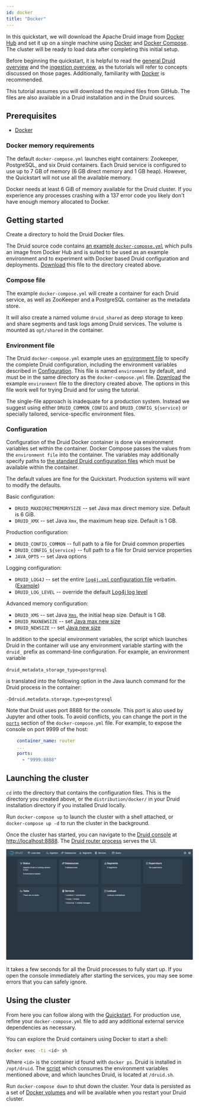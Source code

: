 ```yaml
---
id: docker
title: "Docker"
---
```


<!--
  ~ Licensed to the Apache Software Foundation (ASF) under one
  ~ or more contributor license agreements.  See the NOTICE file
  ~ distributed with this work for additional information
  ~ regarding copyright ownership.  The ASF licenses this file
  ~ to you under the Apache License, Version 2.0 (the
  ~ "License"); you may not use this file except in compliance
  ~ with the License.  You may obtain a copy of the License at
  ~
  ~   http://www.apache.org/licenses/LICENSE-2.0
  ~
  ~ Unless required by applicable law or agreed to in writing,
  ~ software distributed under the License is distributed on an
  ~ "AS IS" BASIS, WITHOUT WARRANTIES OR CONDITIONS OF ANY
  ~ KIND, either express or implied.  See the License for the
  ~ specific language governing permissions and limitations
  ~ under the License.
  -->

In this quickstart, we will download the Apache Druid image from [Docker Hub](https://hub.docker.com/r/apache/druid) and set it up on a single machine using [Docker](https://www.docker.com/get-started) and [Docker Compose](https://docs.docker.com/compose/). The cluster will be ready to load data after completing this initial setup.

Before beginning the quickstart, it is helpful to read the [general Druid overview](../design/index.md) and the [ingestion overview](../ingestion/index.md), as the tutorials will refer to concepts discussed on those pages. Additionally, familiarity with [Docker](https://www.docker.com/get-started) is recommended.

This tutorial assumes you will download the required files from GitHub. The files are also available in a Druid installation and in the Druid sources.

## Prerequisites

* [Docker](https://www.docker.com/get-started)

### Docker memory requirements

The default `docker-compose.yml` launches eight containers: Zookeeper, PostgreSQL, and six Druid containers. Each Druid service is configured to use up to 7 GB of memory (6 GB direct memory and 1 GB heap). However, the Quickstart will not use all the available memory.

Docker needs at least 6 GiB of memory available for the Druid cluster. If you experience any processes crashing with a 137 error code you likely don't have enough memory allocated to Docker.


## Getting started

Create a directory to hold the Druid Docker files.

The Druid source code contains [an example `docker-compose.yml`](https://github.com/apache/druid/blob/{{DRUIDVERSION}}/distribution/docker/docker-compose.yml) which pulls an image from Docker Hub and is suited to be used as an example environment and to experiment with Docker based Druid configuration and deployments. [Download](https://raw.githubusercontent.com/apache/druid/{{DRUIDVERSION}}/distribution/docker/docker-compose.yml) this file to the directory created above.

### Compose file

The example `docker-compose.yml` will create a container for each Druid service, as well as ZooKeeper and a PostgreSQL container as the metadata store.

It will also create a named volume `druid_shared` as deep storage to keep and share segments and task logs among Druid services. The volume is mounted as `opt/shared` in the container.

### Environment file

The Druid `docker-compose.yml` example uses an [environment file](https://docs.docker.com/compose/environment-variables/#the-env_file-configuration-option) to specify the complete Druid configuration, including the environment variables described in [Configuration](#configuration). This file is named `environment` by default, and must be in the same directory as the `docker-compose.yml` file. [Download](https://raw.githubusercontent.com/apache/druid/{{DRUIDVERSION}}/distribution/docker/environment) the example `environment` file to the directory created above. The options in this file work well for trying Druid and for using the tutorial.

The single-file approach is inadequate for a production system. Instead we suggest using either `DRUID_COMMON_CONFIG` and `DRUID_CONFIG_${service}` or specially tailored, service-specific environment files.

### Configuration

Configuration of the Druid Docker container is done via environment variables set within the container. Docker Compose passes the values from the `environment file` into the container. The variables may additionally specify paths to [the standard Druid configuration files](../configuration/index.md) which must be available within the container.

The default values are fine for the Quickstart. Production systems will want to modify the defaults.

Basic configuration:

* `DRUID_MAXDIRECTMEMORYSIZE` -- set Java max direct memory size. Default is 6 GiB.
* `DRUID_XMX` -- set Java `Xmx`, the maximum heap size. Default is 1 GB.

Production configuration:

* `DRUID_CONFIG_COMMON` -- full path to a file for Druid common properties
* `DRUID_CONFIG_${service}` -- full path to a file for Druid service properties
* `JAVA_OPTS` -- set Java options

Logging configuration:

* `DRUID_LOG4J` -- set the entire [`log4j.xml` configuration file](https://logging.apache.org/log4j/2.x/manual/configuration.html#XML)  verbatim. ([Example](https://github.com/apache/druid/blob/{{DRUIDVERSION}}/distribution/docker/environment#L52))
* `DRUID_LOG_LEVEL` -- override the default [Log4j log level](https://en.wikipedia.org/wiki/Log4j#Log4j_log_levels)

Advanced memory configuration:

* `DRUID_XMS` -- set Java [`Xms`](https://docs.oracle.com/cd/E19900-01/819-4742/abeik/index.html), the initial heap size. Default is 1 GB.
* `DRUID_MAXNEWSIZE` -- set [Java max new size](https://docs.oracle.com/cd/E19900-01/819-4742/abeik/index.html)
* `DRUID_NEWSIZE` -- set [Java new size](https://docs.oracle.com/cd/E19900-01/819-4742/abeik/index.html)

In addition to the special environment variables, the script which launches Druid in the container will use any environment variable starting with the `druid_` prefix as command-line configuration. For example, an environment variable

`druid_metadata_storage_type=postgresql`

is translated into the following option in the Java launch command for the Druid process in the container:

`-Ddruid.metadata.storage.type=postgresql`

Note that Druid uses port 8888 for the console. This port is also used by Jupyter and other tools. To avoid conflicts, you can change the port in the [`ports`](https://github.com/apache/druid/blob/0.21.1/distribution/docker/docker-compose.yml#L125) section of the `docker-compose.yml` file. For example, to expose the console on port 9999 of the host:

```yaml
    container_name: router
    ...
    ports:
      - "9999:8888"
```

## Launching the cluster

`cd` into the directory that contains the configuration files. This is the directory you created above, or the `distribution/docker/` in your Druid installation directory if you installed Druid locally.

Run `docker-compose up` to launch the cluster with a shell attached, or `docker-compose up -d` to run the cluster in the background.

Once the cluster has started, you can navigate to the [Druid console](../operations/druid-console.md) at [http://localhost:8888](http://localhost:8888). The [Druid router process](../design/router.md) serves the UI.

![Druid console](../assets/tutorial-quickstart-01.png "Druid console")

It takes a few seconds for all the Druid processes to fully start up. If you open the console immediately after starting the services, you may see some errors that you can safely ignore.

## Using the cluster

From here you can follow along with the [Quickstart](./index.md#step-4-load-data). For production use, refine your `docker-compose.yml` file to add any additional external service dependencies as necessary.

You can explore the Druid containers using Docker to start a shell:

```sh
docker exec -ti <id> sh
```

Where `<id>` is the container id found with `docker ps`. Druid is installed in `/opt/druid`. The [script](https://github.com/apache/druid/blob/{{DRUIDVERSION}}/distribution/docker/druid.sh) which consumes the environment variables mentioned above, and which launches Druid, is located at `/druid.sh`.

Run `docker-compose down` to shut down the cluster. Your data is persisted as a set of [Docker volumes](https://docs.docker.com/storage/volumes/) and will be available when you restart your Druid cluster.

